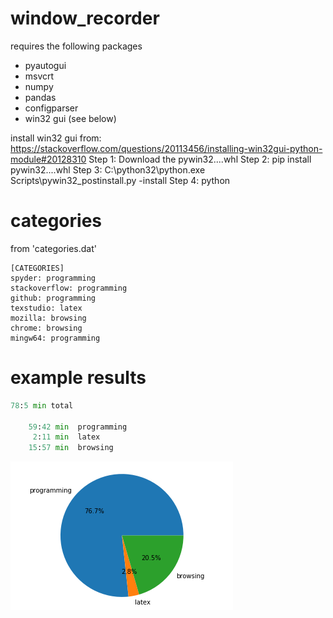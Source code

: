 # window_recorder


requires the following packages
* pyautogui
* msvcrt
* numpy
* pandas
* configparser
* win32 gui (see below)


install win32 gui from:
    https://stackoverflow.com/questions/20113456/installing-win32gui-python-module#20128310
    Step 1: Download the pywin32....whl
    Step 2: pip install pywin32....whl
    Step 3: C:\python32\python.exe Scripts\pywin32_postinstall.py -install
    Step 4: python


# categories
from 'categories.dat'
```
[CATEGORIES]
spyder: programming
stackoverflow: programming
github: programming
texstudio: latex
mozilla: browsing
chrome: browsing
mingw64: programming
```

# example results

```python
78:5 min total

    59:42 min  programming
     2:11 min  latex
    15:57 min  browsing
```

![pie chart example](/images/example_pie_chart.png)
